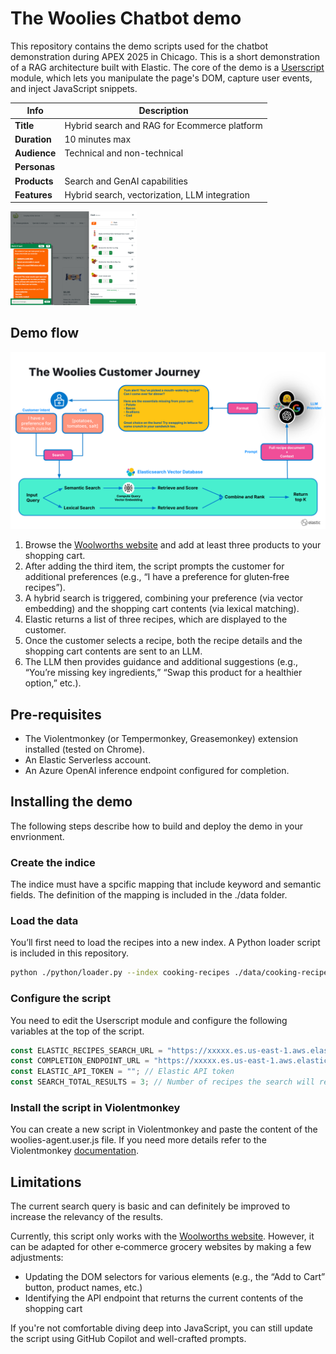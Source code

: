 # The Woolies Chatbot demo
This repository contains the demo scripts used for the chatbot demonstration during APEX 2025 in Chicago.
This is a short demonstration of a RAG architecture built with Elastic.
The core of the demo is a [Userscript](https://en.wikipedia.org/wiki/Userscript) module, which lets you manipulate the page's DOM, capture user events, and inject JavaScript snippets.

| Info         | Description                                                                     |
|--------------|---------------------------------------------------------------------------------|
| __Title__    | Hybrid search and RAG for Ecommerce platform                                    |
| __Duration__ | 10 minutes max                                                                  |
| __Audience__ | Technical and non-technical                                                     |
| __Personas__ |                                                                                 |
| __Products__ | Search and GenAI capabilities                                                   |
| __Features__ | Hybrid search, vectorization, LLM integration                                   |

<picture>
  <source srcset="/assets/screenshot.png" media="(max-width:100px)" />
  <img alt="Screenshot of Woolies chatbot" src="/assets/screenshot.png" width="40%">
</picture>

## Demo flow

![Demo flow](/assets/demo-flow.svg)

1. Browse the [Woolworths website](https://www.woolworths.com.au) and add at least three products to your shopping cart.
2. After adding the third item, the script prompts the customer for additional preferences (e.g., “I have a preference for gluten‑free recipes”).
3. A hybrid search is triggered, combining your preference (via vector embedding) and the shopping cart contents (via lexical matching).
4. Elastic returns a list of three recipes, which are displayed to the customer.
5. Once the customer selects a recipe, both the recipe details and the shopping cart contents are sent to an LLM.
6. The LLM then provides guidance and additional suggestions (e.g., “You’re missing key ingredients,” “Swap this product for a healthier option,” etc.).

## Pre-requisites
- The Violentmonkey (or Tempermonkey, Greasemonkey) extension installed (tested on Chrome).
- An Elastic Serverless account.
- An Azure OpenAI inference endpoint configured for completion.

## Installing the demo
The following steps describe how to build and deploy the demo in your envrionment.

### Create the indice
The indice must have a spcific mapping that include keyword and semantic fields. The definition of the mapping is included in the ./data folder.

### Load the data
You’ll first need to load the recipes into a new index. A Python loader script is included in this repository.
```sh
python ./python/loader.py --index cooking-recipes ./data/cooking-recipes.json
```

### Configure the script
You need to edit the Userscript module and configure the following variables at the top of the script.
```js
const ELASTIC_RECIPES_SEARCH_URL = "https://xxxxx.es.us-east-1.aws.elastic.cloud/cooking-recipes/_search"; // Search endpoint for the cooking-recipes indice
const COMPLETION_ENDPOINT_URL = "https://xxxxx.es.us-east-1.aws.elastic.cloud/_inference/completion/azureopenai-completion-63bknfmstid"; // Inference endpoint for the completion task
const ELASTIC_API_TOKEN = ""; // Elastic API token
const SEARCH_TOTAL_RESULTS = 3; // Number of recipes the search will return
 ```

 ### Install the script in Violentmonkey
 You can create a new script in Violentmonkey and paste the content of the woolies-agent.user.js file. If you need more details refer to the Violentmonkey [documentation](https://violentmonkey.github.io).
 
## Limitations
The current search query is basic and can definitely be improved to increase the relevancy of the results.

Currently, this script only works with the [Woolworths website](https://www.woolworths.com.au). However, it can be adapted for other e‑commerce grocery websites by making a few adjustments:
- Updating the DOM selectors for various elements (e.g., the “Add to Cart” button, product names, etc.)
- Identifying the API endpoint that returns the current contents of the shopping cart

If you're not comfortable diving deep into JavaScript, you can still update the script using GitHub Copilot and well-crafted prompts.